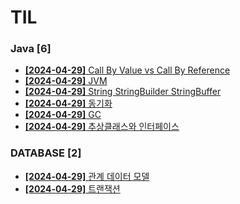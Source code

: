 # TIL
 
### Java [6]
- [**[2024-04-29]**  Call By Value vs Call By Reference](https://github.com/A-lass/TIL/blob/main/Java/Call_By_Value_vs_Call_By_Reference.md)
- [**[2024-04-29]**  JVM](https://github.com/A-lass/TIL/blob/main/Java/JVM.md)
- [**[2024-04-29]**  String StringBuilder StringBuffer](https://github.com/A-lass/TIL/blob/main/Java/String_StringBuilder_StringBuffer.md)
- [**[2024-04-29]**  동기화](https://github.com/A-lass/TIL/blob/main/Java/동기화.md)
- [**[2024-04-29]**  GC](https://github.com/A-lass/TIL/blob/main/Java/GC.md)
- [**[2024-04-29]**  추상클래스와 인터페이스](https://github.com/A-lass/TIL/blob/main/Java/추상클래스와_인터페이스.md)
### DATABASE [2]
- [**[2024-04-29]**  관계 데이터 모델](https://github.com/A-lass/TIL/blob/main/DATABASE/관계_데이터_모델.md)
- [**[2024-04-29]**  트랜잭션](https://github.com/A-lass/TIL/blob/main/DATABASE/트랜잭션.md)
